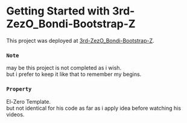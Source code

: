 # Getting Started with 3rd-ZezO_Bondi-Bootstrap-Z

This project was deployed at [3rd-ZezO_Bondi-Bootstrap-Z](https://asdmnf.github.io/3rd-ZezO_Bondi-Bootstrap-Z).

### `Note`

may be this project is not completed as i wish.\
but i prefer to keep it like that to remember my begins.

### `Property`
El-Zero Template.\
but not identical for his code as far as i apply idea before watching his videos.